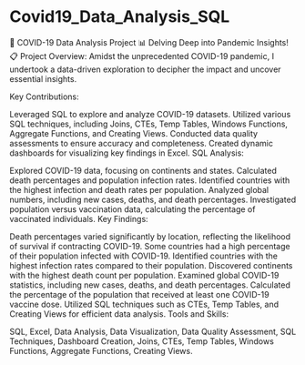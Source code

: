 # Covid19_Data_Analysis_SQL
🦠 COVID-19 Data Analysis Project 📊  Delving Deep into Pandemic Insights!  📋 Project Overview: Amidst the unprecedented COVID-19 pandemic, I undertook a data-driven exploration to decipher the impact and uncover essential insights. 

Key Contributions:

Leveraged SQL to explore and analyze COVID-19 datasets.
Utilized various SQL techniques, including Joins, CTEs, Temp Tables, Windows Functions, Aggregate Functions, and Creating Views.
Conducted data quality assessments to ensure accuracy and completeness.
Created dynamic dashboards for visualizing key findings in Excel.
SQL Analysis:

Explored COVID-19 data, focusing on continents and states.
Calculated death percentages and population infection rates.
Identified countries with the highest infection and death rates per population.
Analyzed global numbers, including new cases, deaths, and death percentages.
Investigated population versus vaccination data, calculating the percentage of vaccinated individuals.
Key Findings:

Death percentages varied significantly by location, reflecting the likelihood of survival if contracting COVID-19.
Some countries had a high percentage of their population infected with COVID-19.
Identified countries with the highest infection rates compared to their population.
Discovered continents with the highest death count per population.
Examined global COVID-19 statistics, including new cases, deaths, and death percentages.
Calculated the percentage of the population that received at least one COVID-19 vaccine dose.
Utilized SQL techniques such as CTEs, Temp Tables, and Creating Views for efficient data analysis.
Tools and Skills:

SQL, Excel, Data Analysis, Data Visualization, Data Quality Assessment, SQL Techniques, Dashboard Creation, Joins, CTEs, Temp Tables, Windows Functions, Aggregate Functions, Creating Views.
